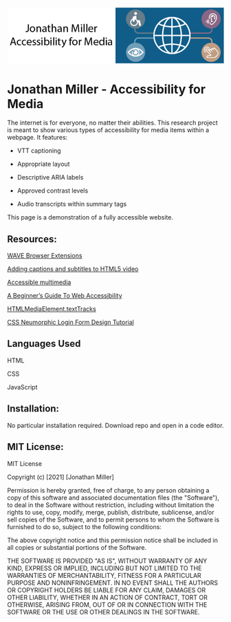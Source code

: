 ![header image](images/readmeBanner.JPG "Jonathan Miller - Accessibility for Media")

# Jonathan Miller - Accessibility for Media
The internet is for everyone, no matter their abilities. This research project is meant to show various types of accessibility for media items within a webpage. It features:

- VTT captioning

- Appropriate layout

- Descriptive ARIA labels

- Approved contrast levels

- Audio transcripts within summary tags

This page is a demonstration of a fully accessible website.

## Resources:
[WAVE Browser Extensions](https://wave.webaim.org/extension/ 'WAVE Browser Extension')

[Adding captions and subtitles to HTML5 video](https://developer.mozilla.org/en-US/docs/Web/Guide/Audio_and_video_delivery/Adding_captions_and_subtitles_to_HTML5_video 'MDN')

[Accessible multimedia](https://developer.mozilla.org/en-US/docs/Learn/Accessibility/Multimedia 'MDN')

[A Beginner’s Guide To Web Accessibility](https://bootcamp.uxdesign.cc/beginners-guide-to-web-accessibility-514644750b0f 'Bootcamp')

[HTMLMediaElement.textTracks](https://developer.mozilla.org/en-US/docs/Web/API/HTMLMediaElement/textTracks 'MDN')

[CSS Neumorphic Login Form Design Tutorial](http://chrisdavidmills.github.io/html5-captions-and-subtitles-content-kit/tutorial/ 'GitHub')

## Languages Used
HTML

CSS

JavaScript

## Installation:
No particular installation required. Download repo and open in a code editor.

## MIT License:
MIT License

Copyright (c) [2021] [Jonathan Miller]

Permission is hereby granted, free of charge, to any person obtaining a copy
of this software and associated documentation files (the "Software"), to deal
in the Software without restriction, including without limitation the rights
to use, copy, modify, merge, publish, distribute, sublicense, and/or sell
copies of the Software, and to permit persons to whom the Software is
furnished to do so, subject to the following conditions:

The above copyright notice and this permission notice shall be included in all
copies or substantial portions of the Software.

THE SOFTWARE IS PROVIDED "AS IS", WITHOUT WARRANTY OF ANY KIND, EXPRESS OR
IMPLIED, INCLUDING BUT NOT LIMITED TO THE WARRANTIES OF MERCHANTABILITY,
FITNESS FOR A PARTICULAR PURPOSE AND NONINFRINGEMENT. IN NO EVENT SHALL THE
AUTHORS OR COPYRIGHT HOLDERS BE LIABLE FOR ANY CLAIM, DAMAGES OR OTHER
LIABILITY, WHETHER IN AN ACTION OF CONTRACT, TORT OR OTHERWISE, ARISING FROM,
OUT OF OR IN CONNECTION WITH THE SOFTWARE OR THE USE OR OTHER DEALINGS IN THE
SOFTWARE.
